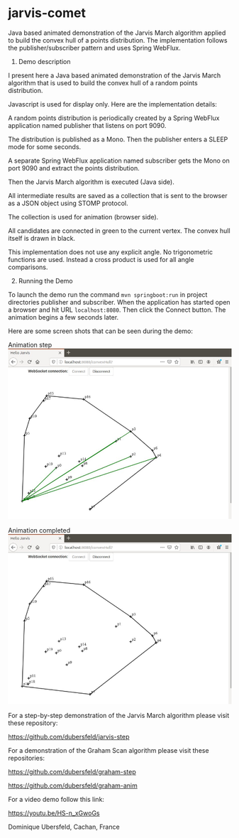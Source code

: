# jarvis-comet
Java based animated demonstration of the Jarvis March algorithm applied to build the convex hull of a points distribution. The implementation follows the publisher/subscriber pattern and uses Spring WebFlux.

1. Demo description

I present here a Java based animated demonstration of the Jarvis March algorithm that is used to build the convex hull of a random points distribution.

Javascript is used for display only. Here are the implementation details:

A random points distribution is periodically created by a Spring WebFlux application named publisher that listens on port 9090.

The distribution is published as a Mono. Then the publisher enters a SLEEP mode for some seconds. 

A separate Spring WebFlux application named subscriber gets the Mono on port 9090 and extract the points distribution.

Then the Jarvis March algorithm is executed (Java side).

All intermediate results are saved as a collection that is sent to the browser as a JSON object using STOMP protocol.

The collection is used for animation (browser side). 

All candidates are connected in green to the current vertex. The convex hull itself is drawn in black.

This implementation does not use any explicit angle. No trigonometric functions are used. Instead a cross product is used for all angle comparisons.


2. Running the Demo

To launch the demo run the command `mvn springboot:run` in project directories publisher and subscriber. When the application has started open a browser and hit URL `localhost:8080`. Then click the Connect button. The animation begins a few seconds later.

Here are some screen shots that can be seen during the demo:

Animation step
![alt text](images/step.jpg "Animation step")

Animation completed
![alt text](images/convexHull.jpg "Animation completed")

For a step-by-step demonstration of the Jarvis March algorithm please visit these repository:

https://github.com/dubersfeld/jarvis-step

For a demonstration of the Graham Scan algorithm please visit these repositories:

https://github.com/dubersfeld/graham-step

https://github.com/dubersfeld/graham-anim

For a video demo follow this link:

https://youtu.be/HS-n_xGwoGs

Dominique Ubersfeld, Cachan, France

